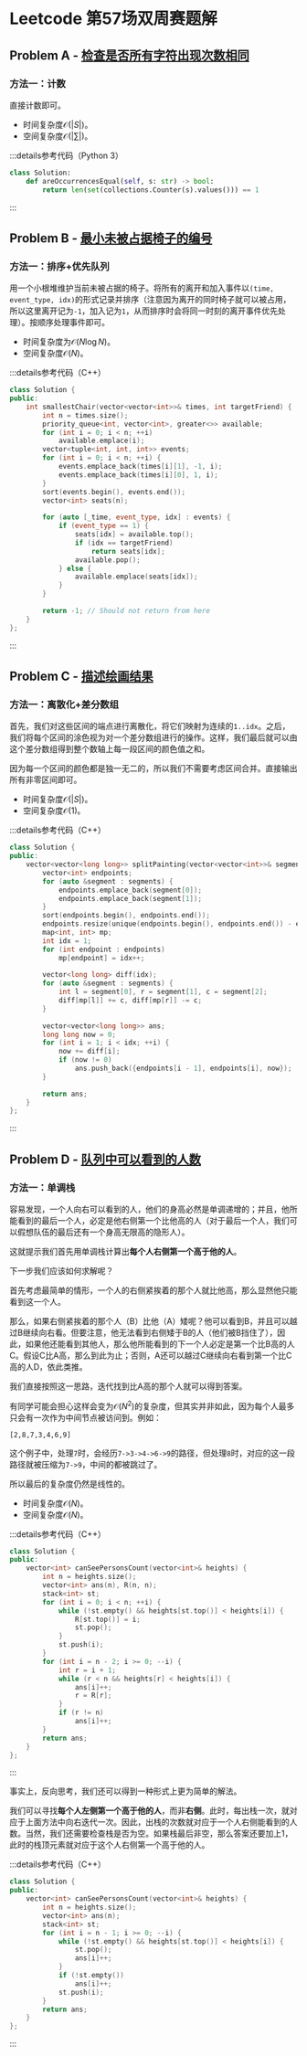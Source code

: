 # Leetcode 第57场双周赛题解

## Problem A - [检查是否所有字符出现次数相同](https://leetcode.cn/problems/check-if-all-characters-have-equal-number-of-occurrences/)

### 方法一：计数

直接计数即可。

- 时间复杂度$\mathcal{O}(|S|)$。
- 空间复杂度$\mathcal{O}(|\sum|)$。

:::details参考代码（Python 3）

```python
class Solution:
    def areOccurrencesEqual(self, s: str) -> bool:
        return len(set(collections.Counter(s).values())) == 1
```

:::


## Problem B - [最小未被占据椅子的编号](https://leetcode.cn/problems/the-number-of-the-smallest-unoccupied-chair/)

### 方法一：排序+优先队列

用一个小根堆维护当前未被占据的椅子。将所有的离开和加入事件以`(time, event_type, idx)`的形式记录并排序（注意因为离开的同时椅子就可以被占用，所以这里离开记为`-1`，加入记为`1`，从而排序时会将同一时刻的离开事件优先处理）。按顺序处理事件即可。

- 时间复杂度为$\mathcal{O}(N\log N)$。
- 空间复杂度$\mathcal{O}(N)$。

:::details参考代码（C++）

```cpp
class Solution {
public:
    int smallestChair(vector<vector<int>>& times, int targetFriend) {
        int n = times.size();
        priority_queue<int, vector<int>, greater<>> available;
        for (int i = 0; i < n; ++i)
            available.emplace(i);
        vector<tuple<int, int, int>> events;
        for (int i = 0; i < n; ++i) {
            events.emplace_back(times[i][1], -1, i);
            events.emplace_back(times[i][0], 1, i);
        }
        sort(events.begin(), events.end());
        vector<int> seats(n);
        
        for (auto [_time, event_type, idx] : events) {
            if (event_type == 1) {
                seats[idx] = available.top();
                if (idx == targetFriend)
                    return seats[idx];
                available.pop();
            } else {
                available.emplace(seats[idx]);
            }
        }
        
        return -1; // Should not return from here
    }
};
```

:::


## Problem C - [描述绘画结果](https://leetcode.cn/problems/describe-the-painting/)

### 方法一：离散化+差分数组

首先，我们对这些区间的端点进行离散化，将它们映射为连续的`1..idx`。之后，我们将每个区间的涂色视为对一个差分数组进行的操作。这样，我们最后就可以由这个差分数组得到整个数轴上每一段区间的颜色值之和。

因为每一个区间的颜色都是独一无二的，所以我们不需要考虑区间合并。直接输出所有非零区间即可。

- 时间复杂度$\mathcal{O}(|S|)$。
- 空间复杂度$\mathcal{O}(1)$。

:::details参考代码（C++）

```cpp
class Solution {
public:
    vector<vector<long long>> splitPainting(vector<vector<int>>& segments) {
        vector<int> endpoints;
        for (auto &segment : segments) {
            endpoints.emplace_back(segment[0]);
            endpoints.emplace_back(segment[1]);
        }
        sort(endpoints.begin(), endpoints.end());
        endpoints.resize(unique(endpoints.begin(), endpoints.end()) - endpoints.begin());
        map<int, int> mp;
        int idx = 1;
        for (int endpoint : endpoints)
            mp[endpoint] = idx++;
        
        vector<long long> diff(idx);
        for (auto &segment : segments) {
            int l = segment[0], r = segment[1], c = segment[2];
            diff[mp[l]] += c, diff[mp[r]] -= c;
        }
        
        vector<vector<long long>> ans;
        long long now = 0;
        for (int i = 1; i < idx; ++i) {
            now += diff[i];
            if (now != 0)
                ans.push_back({endpoints[i - 1], endpoints[i], now});
        }
        
        return ans;
    }
};
```

:::

## Problem D - [队列中可以看到的人数](https://leetcode.cn/problems/number-of-visible-people-in-a-queue/)

### 方法一：单调栈

容易发现，一个人向右可以看到的人，他们的身高必然是单调递增的；并且，他所能看到的最后一个人，必定是他右侧第一个比他高的人（对于最后一个人，我们可以假想队伍的最后还有一个身高无限高的隐形人）。

这就提示我们首先用单调栈计算出**每个人右侧第一个高于他的人**。

下一步我们应该如何求解呢？

首先考虑最简单的情形，一个人的右侧紧挨着的那个人就比他高，那么显然他只能看到这一个人。

那么，如果右侧紧挨着的那个人（B）比他（A）矮呢？他可以看到B，并且可以越过B继续向右看。但要注意，他无法看到右侧矮于B的人（他们被B挡住了），因此，如果他还能看到其他人，那么他所能看到的下一个人必定是第一个比B高的人C。假设C比A高，那么到此为止；否则，A还可以越过C继续向右看到第一个比C高的人D，依此类推。

我们直接按照这一思路，迭代找到比A高的那个人就可以得到答案。

有同学可能会担心这样会变为$\mathcal{O}(N^2)$的复杂度，但其实并非如此，因为每个人最多只会有一次作为中间节点被访问到。例如：

`[2,8,7,3,4,6,9]`

这个例子中，处理`7`时，会经历`7->3->4->6->9`的路径，但处理`8`时，对应的这一段路径就被压缩为`7->9`，中间的都被跳过了。

所以最后的复杂度仍然是线性的。

- 时间复杂度$\mathcal{O}(N)$。
- 空间复杂度$\mathcal{O}(N)$。

:::details参考代码（C++）

```cpp
class Solution {
public:
    vector<int> canSeePersonsCount(vector<int>& heights) {
        int n = heights.size();
        vector<int> ans(n), R(n, n);
        stack<int> st;
        for (int i = 0; i < n; ++i) {
            while (!st.empty() && heights[st.top()] < heights[i]) {
                R[st.top()] = i;
                st.pop();
            }
            st.push(i);
        }
        for (int i = n - 2; i >= 0; --i) {
            int r = i + 1;
            while (r < n && heights[r] < heights[i]) {
                ans[i]++;
                r = R[r];
            }
            if (r != n)
                ans[i]++;
        }
        return ans;
    }
};
```

:::

事实上，反向思考，我们还可以得到一种形式上更为简单的解法。

我们可以寻找**每个人左侧第一个高于他的人**，而非**右侧**。此时，每出栈一次，就对应于上面方法中向右迭代一次。因此，出栈的次数就对应于一个人右侧能看到的人数。当然，我们还需要检查栈是否为空。如果栈最后非空，那么答案还要加上1，此时的栈顶元素就对应于这个人右侧第一个高于他的人。

:::details参考代码（C++）

```cpp
class Solution {
public:
    vector<int> canSeePersonsCount(vector<int>& heights) {
        int n = heights.size();
        vector<int> ans(n);
        stack<int> st;
        for (int i = n - 1; i >= 0; --i) {
            while (!st.empty() && heights[st.top()] < heights[i]) {
                st.pop();
                ans[i]++;
            }
            if (!st.empty())
                ans[i]++;
            st.push(i);
        }
        return ans;
    }
};
```

:::
